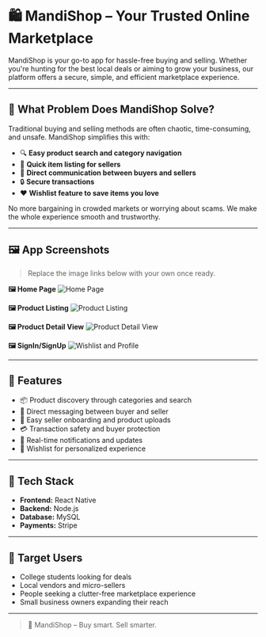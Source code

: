 # 🛍️ MandiShop – Your Trusted Online Marketplace

MandiShop is your go-to app for hassle-free buying and selling. Whether you're hunting for the best local deals or aiming to grow your business, our platform offers a secure, simple, and efficient marketplace experience.

---

## 🚀 What Problem Does MandiShop Solve?

Traditional buying and selling methods are often chaotic, time-consuming, and unsafe. MandiShop simplifies this with:

- 🔍 **Easy product search and category navigation**
- 🛒 **Quick item listing for sellers**
- 🤝 **Direct communication between buyers and sellers**
- 🔒 **Secure transactions**
- ❤️ **Wishlist feature to save items you love**

No more bargaining in crowded markets or worrying about scams. We make the whole experience smooth and trustworthy.

---

## 🖼️ App Screenshots

> Replace the image links below with your own once ready.

**🖼️ Home Page**
![Home Page](https://github.com/AranitheOracle/mandidham/blob/main/images/home.jpeg)

**🖼️ Product Listing**
![Product Listing](https://github.com/AranitheOracle/mandidham/blob/main/images/display.jpeg)

**🖼️ Product Detail View**
![Product Detail View](https://github.com/AranitheOracle/mandidham/blob/main/images/buy.jpeg)

**🖼️ SignIn/SignUp**
![Wishlist and Profile](https://github.com/AranitheOracle/mandidham/blob/main/images/login.jpeg)

---

## 🔧 Features

- 📦 Product discovery through categories and search
- 📲 Direct messaging between buyer and seller
- 💼 Easy seller onboarding and product uploads
- 💳 Transaction safety and buyer protection
- 🔔 Real-time notifications and updates
- 📌 Wishlist for personalized experience

---

## 📱 Tech Stack

- **Frontend:** React Native 
- **Backend:** Node.js 
- **Database:** MySQL
- **Payments:** Stripe

---

## 👥 Target Users

- College students looking for deals
- Local vendors and micro-sellers
- People seeking a clutter-free marketplace experience
- Small business owners expanding their reach

---


> 🛒 MandiShop – Buy smart. Sell smarter.
